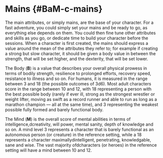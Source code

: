 # Mains {#BaM-c-mains}

The main attributes, or simply mains, are the base of your character. For a fast
adventure, you could simply set your mains and be ready to go, as everything
else depends on them. You could then fine tune other attributes and skills as
you go, or dedicate time to build your character before the sessions.
When a character is first created, the mains should express a value around the
mean of the attributes they refer to; for example if creating a strong but slow
character, it should be given a body value in between the strength, that will be
set higher, and the dexterity, that will be set lower.


The Body (**B**) is a value that describes your overall physical prowess in terms of
bodily strength, resilience to prolonged efforts, recovery speed, resistance to
illness and so on. For humans, it is measured in the range between 3 and 18 (the
possible outcomes of 3d6). Most adult characters score in the range between 10
and 12, with 18 representing a person with the best possible body (rarely if
ever ill, strong as the strongest wrestler or weight lifter, moving as swift as
a record runner and able to run as long as a marathon champion — all at the same
time), and 3 representing the weakest possible fully formed and barely
functional body.

The Mind (**M**) is the overall score of mental abilities in terms of intelligence,dcreativity, 
will power, mental sanity, depth of knowledge and so on. 
A mind level 3 represents a character that is barely functional as an autonomous person (or
creature) in the reference setting, while a 18 represents a character maximallydintelligent, 
penetrating, knowledgable, sane and wise. The vast majority ofdcharacters (or heroes)
 in the reference setting will have a mind between 10 and 12.

